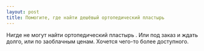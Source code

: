 ```yaml
---
layout: post 
title: Помогите, где найти дешёвый ортопедический пластырь 
--- 
```

Нигде не могут найти ортопедический пластырь . Или под заказ и ждать долго, или по заоблачным ценам. Хочется чего-то более доступного.